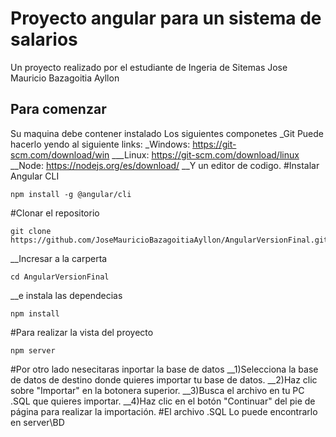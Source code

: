 # Proyecto angular para un sistema de salarios
Un proyecto  realizado por el estudiante de Ingeria de Sitemas Jose Mauricio Bazagoitia Ayllon
## Para comenzar
Su maquina debe contener instalado
Los siguientes componetes
_Git Puede hacerlo yendo al siguiente links:
_Windows: https://git-scm.com/download/win
___Linux: https://git-scm.com/download/linux
__Node: https://nodejs.org/es/download/
__Y un editor de codigo.
#Instalar Angular CLI
```
npm install -g @angular/cli
```
#Clonar el repositorio
```
git clone https://github.com/JoseMauricioBazagoitiaAyllon/AngularVersionFinal.git
```
__Incresar a la carperta
```
cd AngularVersionFinal
```
__e instala las dependecias
```
npm install
```
#Para realizar la vista del proyecto 
```
npm server
```
#Por otro lado nesecitaras inportar la base de datos
__1)Selecciona la base de datos de destino donde quieres importar tu base de datos.
__2)Haz clic sobre "Importar" en la botonera superior.
__3)Busca el archivo en tu PC .SQL que quieres importar.
__4)Haz clic en el botón "Continuar" del pie de página para realizar la importación.
#El archivo .SQL Lo puede encontrarlo en server\BD
